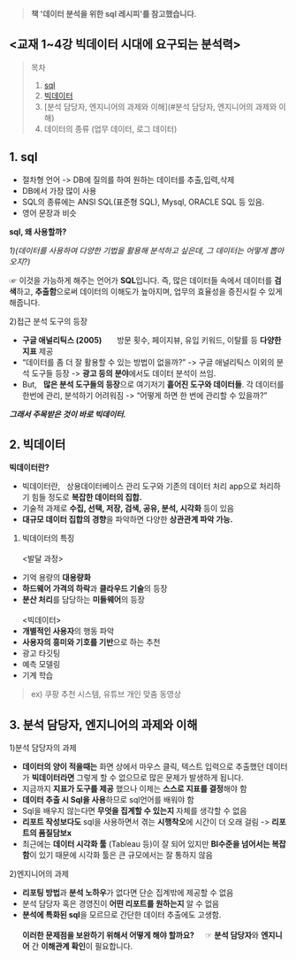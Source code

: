 > **책 '데이터 분석을 위한 sql 레시피'를 참고했습니다.**

## <교재 1~4강 빅데이터 시대에 요구되는 분석력>

>  목차
> 1. [sql](#sql)
> 2. [빅데이터](#빅데이터)
> 3. [분석 담당자, 엔지니어의 과제와 이해](#분석 담당자, 엔지니어의 과제와 이해)
> 4. 데이터의 종류 (업무 데이터, 로그 데이터)

## 1. sql
  * 절차형 언어 -> DB에 질의를 하여 원하는 데이터를 추출,입력,삭제
  * DB에서 가장 많이 사용
  * SQL의 종류에는 ANSI SQL(표준형 SQL), Mysql, ORACLE SQL 등 있음.
  * 영어 문장과 비슷

**sql, 왜 사용할까?** 

 *1)(데이터를 사용하여 다양한 기법을 활용해 분석하고 싶은데,
 그 데이터는 어떻게 뽑아오지?)*

☞ 이것을 가능하게 해주는 언어가 **SQL**입니다.
   즉, 많은 데이터들 속에서 데이터를 **검색**하고, **추출함**으로써
   데이터의 이해도가 높아지며, 업무의 효율성을 증진시킬 수 있게 해줍니다.
 
2)접근 분석 도구의 등장
   - **구글 애널리틱스 (2005)** &nbsp; &nbsp; &nbsp; 방문 횟수, 페이지뷰, 유입 키워드, 이탈률 등 **다양한 지표** 제공
   - “데이터를 좀 더 잘 활용할 수 있는 방법이 없을까?” -> 구글 애널리틱스 이외의 분석 도구들 등장
-> **광고 등의 분야**에서도 데이터 분석이 쓰임.
   - But, &nbsp; **많은 분석 도구들의 등장**으로 여기저기 **흩어진 도구와 데이터들**.
각 데이터를 한번에 관리, 분석하기 어려워짐 -> “어떻게 하면 한 번에 관리할 수 있을까?”

***그래서 주목받은 것이 바로 빅데이터.***

## 2. 빅데이터

**빅데이터란?**
 * 빅데이터란, &nbsp; 상용데이터베이스 관리 도구와 기존의 데이터 처리 app으로 처리하기 힘들 정도로 **복잡한 데이터의 집합.**
 * 기술적 과제로 **수집, 선택, 저장, 검색, 공유, 분석, 시각화** 등이 있음
 * **대규모 데이터 집합의 경향**을 파악하면 다양한 **상관관계 파악 가능.**

 1) 빅데이터의 특징<br>
 <br><발달 과정> 
   * 기억 용량의 **대용량화**  
   * **하드웨어 가격의 하락**과 **클라우드 기술**의 등장
   * **분산 처리**를 담당하는 **미들웨어**의 등장<br>
 <br><빅데이터>
   * **개별적인 사용자**의 행동 파악
   * **사용자의 흥미와 기호를 기반**으로 하는 추천
   * 광고 타깃팅
   * 예측 모델링
   * 기계 학습
> ex) 쿠팡 추천 시스템, 유튜브 개인 맞춤 동영상

## 3. 분석 담당자, 엔지니어의 과제와 이해
 1)분석 담당자의 과제
  * **데이터의 양이 적을때는** 화면 상에서 마우스 클릭, 텍스트 입력으로 추출했던 데이터가
**빅데이터라면** 그렇게 할 수 없으므로 많은 문제가 발생하게 됩니다.
  * 지금까지 **지표가 도구를 제공** 했으나 이제는 **스스로 지표를 결정**해야 함
  * **데이터 추출 시 Sql을 사용**하므로 sql언어를 배워야 함
  * Sql을 배우지 않는다면 **무엇을 집계할 수 있는지** 자체를 생각할 수 없음
  * **리포트 작성보다도** sql을 사용하면서 겪는 **시행착오**에 시간이 더 오래 걸림 -> **리포트의 품질담보x**
  * 최근에는 **데이터 시각화 툴** (Tableau 등)이 잘 되어 있지만 **BI수준을 넘어서는 복잡함**이 있기 때문에 시각화 툴은 큰 규모에서는 잘 통하지 않음

 2)엔지니어의 과제
  * **리포팅 방법**과 **분석 노하우**가 없다면 단순 집계밖에 제공할 수 없음
  * 분석 담당자 혹은 경영진이 **어떤 리포트를 원하는지** 알 수 없음
  * **분석에 특화된 sql**을 모르므로 간단한 데이터 추출에도 고생함. <br>
<br> **이러한 문제점을 보완하기 위해서 어떻게 해야 할까요?** &nbsp; &nbsp;
☞  **분석 담당자**와 **엔지니어** 간 **이해관계 확인**이 필요합니다.
 
